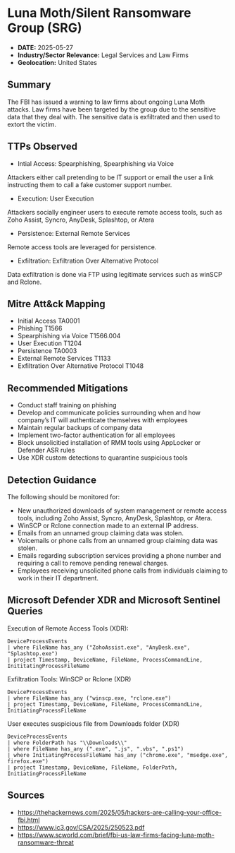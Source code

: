 # Luna Moth/Silent Ransomware Group (SRG) 
- **DATE:** 2025-05-27
- **Industry/Sector Relevance:** Legal Services and Law Firms
- **Geolocation:** United States

## Summary

The FBI has issued a warning to law firms about ongoing Luna Moth attacks. Law firms have been targeted by the group due to the sensitive data that they deal with. The sensitive data is exfiltrated and then used to extort the victim.

## TTPs Observed

- Intial Access: Spearphishing, Spearphishing via Voice

Attackers either call pretending to be IT support or email the user a link instructing them to call a fake customer support number.

- Execution: User Execution

Attackers socially engineer users to execute remote access tools, such as Zoho Assist, Syncro, AnyDesk, Splashtop, or Atera

- Persistence: External Remote Services

Remote access tools are leveraged for persistence.

- Exfiltration: Exfiltration Over Alternative Protocol
  
Data exfiltration is done via FTP using legitimate services such as winSCP and Rclone. 

## Mitre Att&ck Mapping

- Initial Access                             TA0001
- Phishing                                   T1566
- Spearphishing via Voice                    T1566.004
- User Execution                             T1204
- Persistence                                TA0003
- External Remote Services                   T1133
- Exfiltration Over Alternative Protocol     T1048

## Recommended Mitigations

- Conduct staff training on phishing
- Develop and communicate policies surrounding when and how company’s IT will authenticate themselves with employees
- Maintain regular backups of company data
- Implement two-factor authentication for all employees
- Block unsolicitied installation of RMM tools using AppLocker or Defender ASR rules
- Use XDR custom detections to quarantine suspicious tools

## Detection Guidance

The following should be monitored for:

- New unauthorized downloads of system management or remote access tools, including Zoho Assist, Syncro, AnyDesk, Splashtop, or Atera.
- WinSCP or Rclone connection made to an external IP address.
- Emails from an unnamed group claiming data was stolen.
- Voicemails or phone calls from an unnamed group claiming data was stolen.
- Emails regarding subscription services providing a phone number and requiring a call to remove pending renewal charges.
- Employees receiving unsolicited phone calls from individuals claiming to work in their IT department.

## Microsoft Defender XDR and Microsoft Sentinel Queries

Execution of Remote Access Tools (XDR):

    DeviceProcessEvents
    | where FileName has_any ("ZohoAssist.exe", "AnyDesk.exe", "Splashtop.exe")
    | project Timestamp, DeviceName, FileName, ProcessCommandLine, InititatingProcessFileName

Exfiltration Tools: WinSCP or Rclone (XDR)

    DeviceProcessEvents
    | where FileName has_any ("winscp.exe, "rclone.exe")
    | project Timestamp, DeviceName, FileName, ProcessCommandLine, InitiatingProcessFileName

User executes suspicious file from Downloads folder (XDR)

    DeviceProcessEvents
    | where FolderPath has "\\Downloads\\"
    | where FileName has_any (".exe", ".js", ".vbs", ".ps1")
    | where InitiatingProcessFileName has_any ("chrome.exe", "msedge.exe", firefox.exe")
    | project Timestamp, DeviceName, FileName, FolderPath, InitiatingProcessFileName

## Sources

- https://thehackernews.com/2025/05/hackers-are-calling-your-office-fbi.html
- https://www.ic3.gov/CSA/2025/250523.pdf
- https://www.scworld.com/brief/fbi-us-law-firms-facing-luna-moth-ransomware-threat









  
